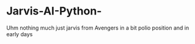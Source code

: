 # Jarvis-AI-Python-
Uhm nothing much just jarvis from Avengers in a bit polio position and in early days
